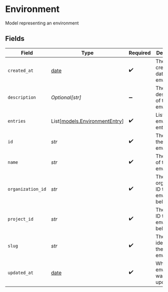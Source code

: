 # Environment

Model representing an environment


## Fields

| Field                                                                | Type                                                                 | Required                                                             | Description                                                          |
| -------------------------------------------------------------------- | -------------------------------------------------------------------- | -------------------------------------------------------------------- | -------------------------------------------------------------------- |
| `created_at`                                                         | [date](https://docs.python.org/3/library/datetime.html#date-objects) | :heavy_check_mark:                                                   | The creation date of the environment                                 |
| `description`                                                        | *Optional[str]*                                                      | :heavy_minus_sign:                                                   | The description of the environment                                   |
| `entries`                                                            | List[[models.EnvironmentEntry](../models/environmententry.md)]       | :heavy_check_mark:                                                   | List of environment entries                                          |
| `id`                                                                 | *str*                                                                | :heavy_check_mark:                                                   | The ID of the environment                                            |
| `name`                                                               | *str*                                                                | :heavy_check_mark:                                                   | The name of the environment                                          |
| `organization_id`                                                    | *str*                                                                | :heavy_check_mark:                                                   | The organization ID this environment belongs to                      |
| `project_id`                                                         | *str*                                                                | :heavy_check_mark:                                                   | The project ID this environment belongs to                           |
| `slug`                                                               | *str*                                                                | :heavy_check_mark:                                                   | The slug identifier for the environment                              |
| `updated_at`                                                         | [date](https://docs.python.org/3/library/datetime.html#date-objects) | :heavy_check_mark:                                                   | When the environment was last updated                                |